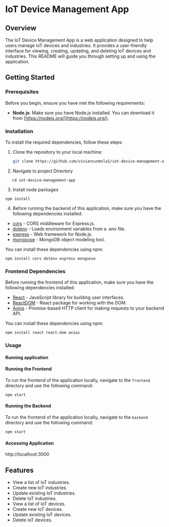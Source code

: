 # IoT Device Management App

## Overview

The IoT Device Management App is a web application designed to help users manage IoT devices and industries. It provides a user-friendly interface for viewing, creating, updating, and deleting IoT devices and industries. This README will guide you through setting up and using the application.

## Getting Started

### Prerequisites

Before you begin, ensure you have met the following requirements:

- **Node.js**: Make sure you have Node.js installed. You can download it from [https://nodejs.org/](https://nodejs.org/).

### Installation

To install the required dependencies, follow these steps:

1. Clone the repository to your local machine:

   ```bash
   git clone https://github.com/viviansunmola1/iot-device-management-app.git
   ```

2. Navigate to project Directory    
```
   cd iot-device-management-app
```
3. Install node packages 
```
npm install
```

4. Before running the backend of this application, make sure you have the following dependencies installed:

- [cors](https://www.npmjs.com/package/cors) - CORS middleware for Express.js.
- [dotenv](https://www.npmjs.com/package/dotenv) - Loads environment variables from a .env file.
- [express](https://www.npmjs.com/package/express) - Web framework for Node.js.
- [mongoose](https://www.npmjs.com/package/mongoose) - MongoDB object modeling tool.

You can install these dependencies using npm:

```
npm install cors dotenv express mongoose
```

### Frontend Dependencies

Before running the frontend of this application, make sure you have the following dependencies installed:

- [React](https://reactjs.org/) - JavaScript library for building user interfaces.
- [ReactDOM](https://reactjs.org/docs/react-dom.html) - React package for working with the DOM.
- [Axios](https://www.npmjs.com/package/axios) - Promise-based HTTP client for making requests to your backend API.

You can install these dependencies using npm:

```
npm install react react-dom axios
```

### Usage
#### Running application 

#### Running the Frontend

To run the frontend of the application locally, navigate to the `frontend` directory and use the following command:

```
npm start
```

#### Running the Backend

To run the frontend of the application locally, navigate to the `backend` directory and use the following command:

```
npm start
```

#### Accessing Application 
http://localhost:3000

## Features

- View a list of IoT industries.
- Create new IoT industries.
- Update existing IoT industries.
- Delete IoT industries.
- View a list of IoT devices.
- Create new IoT devices.
- Update existing IoT devices.
- Delete IoT devices.
